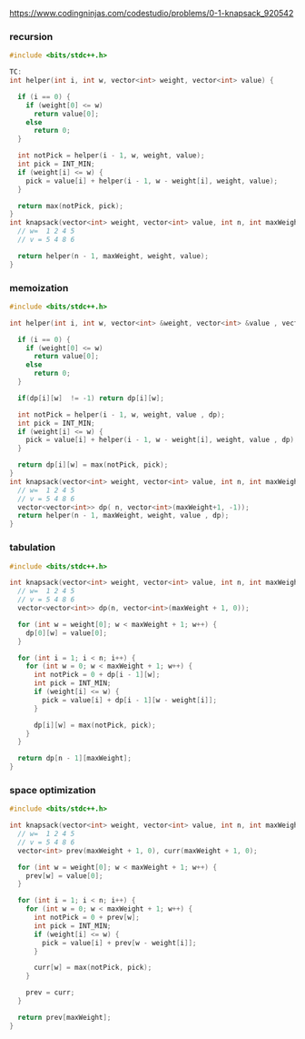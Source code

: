 https://www.codingninjas.com/codestudio/problems/0-1-knapsack_920542

<!-- weight[] = {1, 1, 1}, W = 2, profit[] = {10, 20, 30}
starting at index 3, with given weight as 2

                                                     K(3, 2)  
                                          /                         \ 
                                       /                             \               
                          K(2, 2)                                K(2, 1)
                     /               \                           /               \ 
                  /                   \                       /                   \
          K(1, 2)               K(1, 1)            K(1, 1)       K(1, 0)
           /     \                  /       \                /                  \
        /         \              /           \            /                      \
K(0, 2)  K(0, 1)  K(0, 1)  K(0, 0)  K(0, 1)          K(0, 0) -->


### recursion

```cpp
#include <bits/stdc++.h>

TC: 
int helper(int i, int w, vector<int> weight, vector<int> value) {

  if (i == 0) {
    if (weight[0] <= w)
      return value[0];
    else
      return 0;
  }

  int notPick = helper(i - 1, w, weight, value);
  int pick = INT_MIN;
  if (weight[i] <= w) {
    pick = value[i] + helper(i - 1, w - weight[i], weight, value);
  }

  return max(notPick, pick);
}
int knapsack(vector<int> weight, vector<int> value, int n, int maxWeight) {
  // w=  1 2 4 5
  // v = 5 4 8 6

  return helper(n - 1, maxWeight, weight, value);
}
```

### memoization
```cpp
#include <bits/stdc++.h>

int helper(int i, int w, vector<int> &weight, vector<int> &value , vector<vector<int>> &dp) {

  if (i == 0) {
    if (weight[0] <= w)
      return value[0];
    else
      return 0;
  }

  if(dp[i][w]  != -1) return dp[i][w];

  int notPick = helper(i - 1, w, weight, value , dp);
  int pick = INT_MIN;
  if (weight[i] <= w) {
    pick = value[i] + helper(i - 1, w - weight[i], weight, value , dp);
  }

  return dp[i][w] = max(notPick, pick);
}
int knapsack(vector<int> weight, vector<int> value, int n, int maxWeight) {
  // w=  1 2 4 5
  // v = 5 4 8 6
  vector<vector<int>> dp( n, vector<int>(maxWeight+1, -1));
  return helper(n - 1, maxWeight, weight, value , dp);
}
```

### tabulation
```cpp
#include <bits/stdc++.h>

int knapsack(vector<int> weight, vector<int> value, int n, int maxWeight) {
  // w=  1 2 4 5
  // v = 5 4 8 6
  vector<vector<int>> dp(n, vector<int>(maxWeight + 1, 0));

  for (int w = weight[0]; w < maxWeight + 1; w++) {
    dp[0][w] = value[0];
  }

  for (int i = 1; i < n; i++) {
    for (int w = 0; w < maxWeight + 1; w++) {
      int notPick = 0 + dp[i - 1][w];
      int pick = INT_MIN;
      if (weight[i] <= w) {
        pick = value[i] + dp[i - 1][w - weight[i]];
      }

      dp[i][w] = max(notPick, pick);
    }
  }

  return dp[n - 1][maxWeight];
}
```

### space optimization

```cpp
#include <bits/stdc++.h>

int knapsack(vector<int> weight, vector<int> value, int n, int maxWeight) {
  // w=  1 2 4 5
  // v = 5 4 8 6
  vector<int> prev(maxWeight + 1, 0), curr(maxWeight + 1, 0);

  for (int w = weight[0]; w < maxWeight + 1; w++) {
    prev[w] = value[0];
  }

  for (int i = 1; i < n; i++) {
    for (int w = 0; w < maxWeight + 1; w++) {
      int notPick = 0 + prev[w];
      int pick = INT_MIN;
      if (weight[i] <= w) {
        pick = value[i] + prev[w - weight[i]];
      }

      curr[w] = max(notPick, pick);
    }

    prev = curr;
  }

  return prev[maxWeight];
}
```
